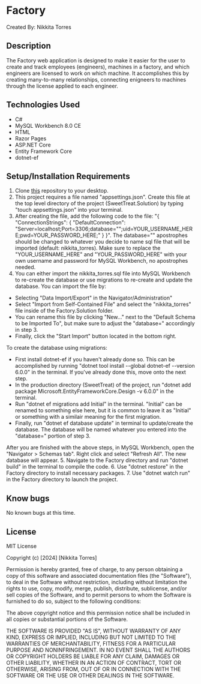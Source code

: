 # Factory

Created By: Nikkita Torres

## Description 

The Factory web application is designed to make it easier for the user to create and track employees (engineers), machines in a factory, and which engineers are licensed to work on which machine. It accomplishes this by creating many-to-many relationships, connecting enigneers to machines through the license applied to each engineer.

## Technologies Used

* C#
* MySQL Workbench 8.0 CE
* HTML
* Razor Pages
* ASP.NET Core
* Entity Framework Core
* dotnet-ef

## Setup/Installation Requirements

1. Clone [this](https://github.com/NikkitaTorres/SillystringFactory.git) repository to your desktop.
2. This project requires a file named "appsettings.json". Create this file at the top level directory of the project (SweetTreat.Solution) by typing "touch appsettings.json" into your terminal.
3. After creating the file, add the following code to the file: "{
  "ConnectionStrings": {
    "DefaultConnection": "Server=localhost;Port=3306;database="";uid=YOUR_USERNAME_HERE;pwd=YOUR_PASSWORD_HERE;"
  }
}".
The database="" apostrophes should be changed to whatever you decide to name sql file that will be imported (default: nikkita_torres). Make sure to replace the "YOUR_USERNAME_HERE" and "YOUR_PASSWORD_HERE" with your own username and password for MySQL Workbench, no apostrophes needed.
4. You can either import the nikkita_torres.sql file into MySQL Workbench to re-create the database or use migrations to re-create and update the database. You can import the file by:

- Selecting "Data Import/Export" in the Navigator/Administration"
- Select "Import from Self-Contained File" and select the "nikkita_torres" file inside of the Factory.Solution folder.
- You can rename this file by clicking "New..." next to the "Default Schema to be Imported To", but make sure to adjust the "database=" accordingly in step 3.
- Finally, click the "Start Import" button located in the bottom right.

To create the database using migrations:
- First install dotnet-ef if you haven't already done so. This can be accomplished by running "dotnet tool install --global dotnet-ef --version 6.0.0" in the terminal. If you've already done this, move onto the next step.
- In the production directory (SweetTreat) of the project, run "dotnet add package Microsoft.EntityFrameworkCore.Design -v 6.0.0" in the terminal.
- Run "dotnet ef migrations add Initial" in the terminal. "Initial" can be renamed to something else here, but it is common to leave it as "Initial" or something with a similair meaning for the first migration.
- Finally, run "dotnet ef database update" in terminal to update/create the database. The database will be named whatever you entered into the "database=" portion of step 3.

After you are finished with the above steps, in MySQL Workbench, open the "Navigator > Schemas tab". Right click and select "Refresh All". The new database will appear.
5. Navigate to the Factory directory and run "dotnet build" in the terminal to compile the code.
6. Use "dotnet restore" in the Factory directory to install necessary packages.
7. Use "dotnet watch run" in the Factory directory to launch the project.

## Know bugs

No known bugs at this time.

## License

MIT License

Copyright (c) [2024] [Nikkita Torres]

Permission is hereby granted, free of charge, to any person obtaining a copy of this software and associated documentation files (the "Software"), to deal in the Software without restriction, including without limitation the rights to use, copy, modify, merge, publish, distribute, sublicense, and/or sell copies of the Software, and to permit persons to whom the Software is furnished to do so, subject to the following conditions:

The above copyright notice and this permission notice shall be included in all copies or substantial portions of the Software.

THE SOFTWARE IS PROVIDED "AS IS", WITHOUT WARRANTY OF ANY KIND, EXPRESS OR IMPLIED, INCLUDING BUT NOT LIMITED TO THE WARRANTIES OF MERCHANTABILITY, FITNESS FOR A PARTICULAR PURPOSE AND NONINFRINGEMENT. IN NO EVENT SHALL THE AUTHORS OR COPYRIGHT HOLDERS BE LIABLE FOR ANY CLAIM, DAMAGES OR OTHER LIABILITY, WHETHER IN AN ACTION OF CONTRACT, TORT OR OTHERWISE, ARISING FROM, OUT OF OR IN CONNECTION WITH THE SOFTWARE OR THE USE OR OTHER DEALINGS IN THE SOFTWARE.